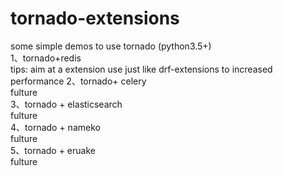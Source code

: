 # tornado-extensions
some simple demos  to use tornado (python3.5+)\
1、tornado+redis   \
    tips: aim at a extension use just like drf-extensions to increased performance 
2、tornado+ celery \
    fulture \
3、tornado + elasticsearch \
    fulture \
4、tornado + nameko \
    fulture \
5、tornado + eruake \
    fulture
   
